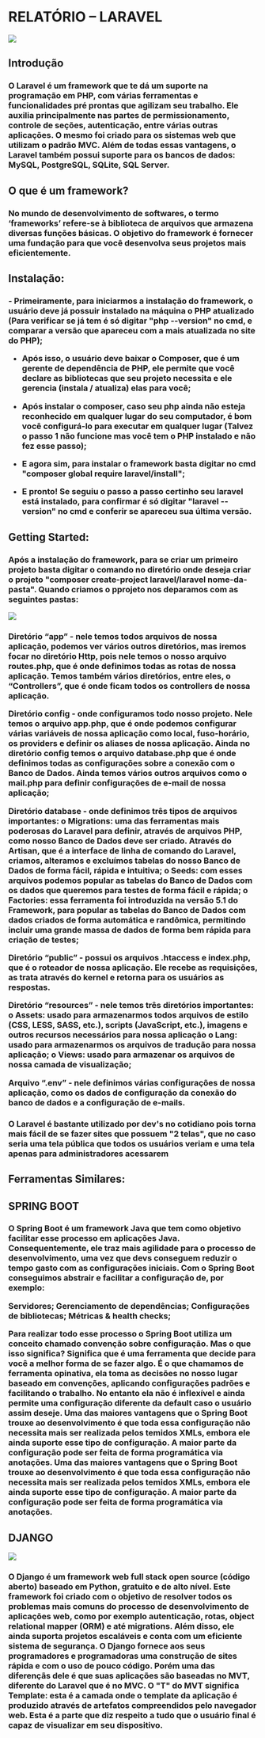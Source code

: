 <h1>RELATÓRIO – LARAVEL</h1>
<img  src="https://cdn.discordapp.com/attachments/762851212193693696/1039754476736753745/laravel.png" >
<h2>Introdução</h2>
<h3>O Laravel é um framework que te dá um suporte na programação em PHP, com várias ferramentas e funcionalidades pré prontas que agilizam seu trabalho. Ele auxilia principalmente nas partes de permissionamento, controle de seções, autenticação, entre várias outras aplicações. O mesmo foi criado para os sistemas web que utilizam o padrão MVC. Além de todas essas vantagens, o Laravel também possui suporte para os bancos de dados: MySQL, PostgreSQL, SQLite, SQL Server.
<h2>O que é um framework?</h2>
<h3>No mundo de desenvolvimento de softwares, o termo ‘frameworks’ refere-se à biblioteca de arquivos que armazena diversas funções básicas. O objetivo do framework é fornecer uma fundação para que você desenvolva seus projetos mais eficientemente.</h3>
 
<h2>Instalação:</h2>
<h3>
- Primeiramente, para iniciarmos a instalação do framework, o usuário deve já possuir instalado na máquina o PHP atualizado (Para verificar se já tem é só digitar "php --version" no cmd, e comparar a versão que apareceu com a mais atualizada no site do PHP); 

- Após isso, o usuário deve baixar o Composer, que é um gerente de dependência de PHP, ele permite que você declare as bibliotecas que seu projeto necessita e ele gerencia (instala / atualiza) elas para você; 

- Após instalar o composer, caso seu php ainda não esteja reconhecido em qualquer lugar do seu computador, é bom você configurá-lo para executar em qualquer lugar (Talvez o passo 1 não funcione mas você tem o PHP instalado e não fez esse passo);

- E agora sim, para instalar o framework basta digitar no cmd "composer global require laravel/install";

- E pronto! Se seguiu o passo a passo certinho seu laravel está instalado, para confirmar é só digitar "laravel --version" no cmd e conferir se apareceu sua última versão.
</h3>

<h2>Getting Started:</h2>
<h3>Após a instalação do framework, para se criar um primeiro projeto basta digitar o comando no diretório onde deseja criar o projeto "composer create-project laravel/laravel nome-da-pasta". Quando criamos o pprojeto nos deparamos com as seguintes pastas:</h3>

<img  src="https://cdn.discordapp.com/attachments/762851212193693696/1040800831664041984/image.png" >

<h3>
Diretório “app” - nele temos todos arquivos de nossa aplicação, podemos ver vários outros diretórios, mas iremos focar no diretório Http, pois nele temos o nosso arquivo routes.php, que é onde definimos todas as rotas de nossa aplicação. Temos também vários diretórios, entre eles, o “Controllers”, que é onde ficam todos os controllers de nossa aplicação.

Diretório config - onde configuramos todo nosso projeto. Nele temos o arquivo app.php, que é onde podemos configurar várias variáveis de nossa aplicação como local, fuso-horário, os providers e definir os aliases de nossa aplicação. Ainda no diretório config temos o arquivo database.php que é onde definimos todas as configurações sobre a conexão com o Banco de Dados. Ainda temos vários outros arquivos como o mail.php para definir configurações de e-mail de nossa aplicação;

Diretório database - onde definimos três tipos de arquivos importantes:
o Migrations: uma das ferramentas mais poderosas do Laravel para definir, através de arquivos PHP, como nosso Banco de Dados deve ser criado. Através do Artisan, que é a interface de linha de comando do Laravel, criamos, alteramos e excluímos tabelas do nosso Banco de Dados de forma fácil, rápida e intuitiva;
o Seeds: com esses arquivos podemos popular as tabelas do Banco de Dados com os dados que queremos para testes de forma fácil e rápida;
o Factories: essa ferramenta foi introduzida na versão 5.1 do Framework, para popular as tabelas do Banco de Dados com dados criados de forma automática e randômica, permitindo incluir uma grande massa de dados de forma bem rápida para criação de testes;

Diretório “public” - possui os arquivos .htaccess e index.php, que é o roteador de nossa aplicação. Ele recebe as requisições, as trata através do kernel e retorna para os usuários as respostas.

Diretório “resources” - nele temos três diretórios importantes:
o Assets: usado para armazenarmos todos arquivos de estilo (CSS, LESS, SASS, etc.), scripts (JavaScript, etc.), imagens e outros recursos necessários para nossa aplicação
o Lang: usado para armazenarmos os arquivos de tradução para nossa aplicação;
o Views: usado para armazenar os arquivos de nossa camada de visualização;

Arquivo “.env” - nele definimos várias configurações de nossa aplicação, como os dados de configuração da conexão do banco de dados e a configuração de e-mails.
 
</h3>
 
<h3>O Laravel é bastante utilizado por dev's no cotidiano pois torna mais fácil de se fazer sites que possuem "2 telas", que no caso seria uma tela pública que todos os usuários veriam e uma tela apenas para administradores acessarem</h3>
 
 <h2>Ferramentas Similares:</h2>
 
 <h2>SPRING BOOT</h2>
 <h3>O Spring Boot é um framework Java  que tem como objetivo facilitar esse processo em aplicações Java. Consequentemente, ele traz mais agilidade para o processo de desenvolvimento, uma vez que devs conseguem reduzir o tempo gasto com as configurações iniciais.
Com o Spring Boot conseguimos abstrair e facilitar a configuração de, por exemplo:

Servidores; 
Gerenciamento de dependências;
Configurações de bibliotecas;
Métricas & health checks;
  
Para realizar todo esse processo o Spring Boot utiliza um conceito chamado convenção sobre configuração.
Mas o que isso significa? Significa que é uma ferramenta que decide para você a melhor forma de se fazer algo. É o que chamamos de ferramenta opinativa, ela toma as decisões no nosso lugar baseado em convenções, aplicando configurações padrões e facilitando o trabalho.
No entanto ela não é inflexível e ainda permite uma configuração diferente da default caso o usuário assim deseje.
Uma das maiores vantagens que o Spring Boot trouxe ao desenvolvimento é que toda essa configuração não necessita mais ser realizada pelos temidos XMLs, embora ele ainda suporte esse tipo de configuração.  A maior parte da configuração pode ser feita de forma programática via anotações.
 Uma das maiores vantagens que o Spring Boot trouxe ao desenvolvimento é que toda essa configuração não necessita mais ser realizada pelos temidos XMLs, embora ele ainda suporte esse tipo de configuração.  A maior parte da configuração pode ser feita de forma programática via anotações.</h3>
 <h2>DJANGO</h2>
<img  src="https://cdn.discordapp.com/attachments/1042917620472627240/1042919958767730719/unknown.png">
 <h3>
O Django é um framework web full stack open source (código aberto) baseado em Python, gratuito e de alto nível.
Este framework foi criado com o objetivo de resolver todos os problemas mais comuns do processo de desenvolvimento de aplicações web, como por exemplo autenticação, rotas, object relational mapper (ORM) e até migrations.
Além disso, ele ainda suporta projetos escaláveis e conta com um eficiente sistema de segurança. O Django fornece aos seus programadores e programadoras uma construção de sites rápida e com o uso de pouco código. Porém uma das diferençãs dele é que suas aplicações são baseadas no MVT, diferente do Laravel que é no MVC. O "T" do MVT significa Template: esta é a camada onde o template da aplicação é produzido através de artefatos compreendidos pelo navegador web. Esta é a parte que diz respeito a tudo que o usuário final é capaz de visualizar em seu dispositivo.</h3>
